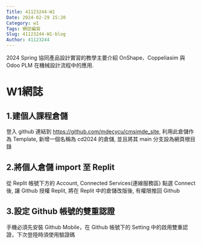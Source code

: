 ```yaml
---
Title: 41123244-W1
Date: 2024-02-29 15:20
Category: w1
Tags: 網誌編寫
Slug: 41123244-W1-blog
Author: 41123244
---
```


2024 Spring 協同產品設計實習的教學主要介紹 OnShape、Coppeliasim 與 Odoo PLM 在機械設計流程中的應用.

<!-- PELICAN_END_SUMMARY -->
# W1網誌
## 1.建個人課程倉儲
登入 github 連結到 https://github.com/mdecycu/cmsimde_site, 利用此倉儲作為 Template, 新增一個名稱為 cd2024 的倉儲, 並且將其 main 分支設為網頁根目錄
## 2.將個人倉儲 import 至 Replit
從 Replit 帳號下方的 Account, Connected Services(連線服務區) 點選 Connect 後, 讓 Github 授權 Replit, 將在 Replit 中的倉儲改版後, 有權限推回 Github
## 3.設定 Github 帳號的雙重認證
手機必須先安裝 Github Mobile，在 Github 帳號下的 Setting 中的啟用雙重認證，下次登陸時須使用驗證碼